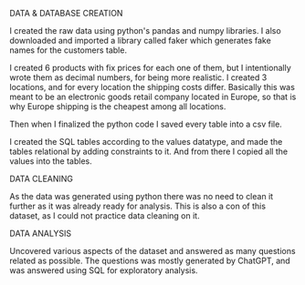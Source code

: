 DATA & DATABASE CREATION

I created the raw data using python's pandas and numpy libraries. I also downloaded and 
imported a library called faker which generates fake names for the customers table.

I created 6 products with fix prices for each one of them, but I intentionally wrote them as 
decimal numbers, for being more realistic.
I created 3 locations, and for every location the shipping costs differ. Basically this was meant
to be an electronic goods retail company located in Europe, so that is why Europe shipping
is the cheapest among all locations.

Then when I finalized the python code I saved every table into a csv file.

I created the SQL tables according to the values datatype, and made the tables relational by
adding constraints to it. And from there I copied all the values into the tables.

DATA CLEANING

As the data was generated using python there was no need to clean it further as it was already ready for analysis.
This is also a con of this dataset, as I could not practice data cleaning on it.

DATA ANALYSIS

Uncovered various aspects of the dataset and answered as many questions related as possible.
The questions was mostly generated by ChatGPT, and was answered using SQL for exploratory analysis.
